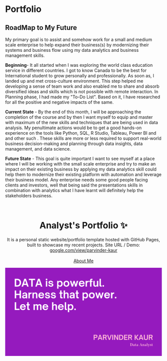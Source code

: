 # Portfolio
## RoadMap to My Future
My primary goal is to assist and somehow work for a small and medium scale enterprise to help expand their business(s) by modernizing their systems and business flow using my data analytics and business management skills. 



**Beginning**- It all started when I was exploring the world class education service in different countries. I got to know Canada to be the best for International student to grow personally and professionally. As soon as, I landed up and met cross-culture environment. This step helped me developing a sense of team work and also enabled me to share and absorb diversified ideas and skills which is not possible with remote interaction. In Planning phase, I had made my "To-Do List". Based on it, I have researched for all the positive and negative impacts of the same.

**Current State** - By the end of this month, I will be approaching the completion of the course and by then I want myself to equip and master with maximum of the new skills and techniques that are being used in data analysis. My penultimate actions would be to get a good hands-on experience on the tools like Python, SQL, R Studio, Tableau, Power BI and and other such . These skills are more or less required to support real-world business decision-making and planning through data insights, data management, and data science. 

**Future State** - This goal is quite important I want to see myself at a place where I will be working with the small scale enterprise and try to make an impact on their existing business by applying my data analytics skill could help them to modernize their existing platform with automation and leverage their business model. Any enterprise needs some good people facing clients and investors, well that being said the presentations skills in combination with analytics what I have learnt will definitely help the stakeholders business.


<!-- PROJECT LOGO -->
<br />
<p align="center">
  <h1 align="center">Analyst's Portfolio ✨</h1>
  <p align="center">
    It is a personal static website/portfolio template hosted with GitHub Pages, built to showcase my recent projects. Site URL / Demo: 
    <a href="https://sites.google.com/view/parvinder-kaur">google.com/view/parvinder-kaur</a>
    <br />
    <br />
    <a href="https://sites.google.com/view/parvinder-kaur/about?authuser=0">About Me</a>
  </p>
</p>

  
[![Site preview](https://github.com/ParvinderKaur014/Portfolio/blob/main/PortFolio.png)](https://sites.google.com/view/parvinder-kaur)
